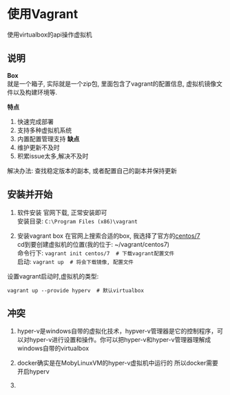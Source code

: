 # 使用Vagrant
使用virtualbox的api操作虚拟机  

## 说明

**Box**  
就是一个箱子, 实际就是一个zip包, 里面包含了vagrant的配置信息, 虚拟机镜像文件以及构建环境等.


**特点**  
1. 快速完成部署
2. 支持多种虚拟机系统
3. 内置配置管理支持
**缺点**  
1. 维护更新不及时
2. 积累issue太多,解决不及时

解决办法: 查找稳定版本的副本, 或者配置自己的副本并保持更新


## 安装并开始

1. 软件安装
官网下载, 正常安装即可  
安装目录: `C:\Program Files (x86)\vagrant`
  
2. 安装vagrant box
在官网上搜索合适的box, 我选择了官方的[centos/7](https://app.vagrantup.com/centos/boxes/7)  
cd到要创建虚拟机的位置(我的位于: ~/vagrant/centos7)  
命令行下: ```vagrant init centos/7  # 下载vagrant配置文件```  
启动: ```vagrant up  # 将会下载镜像, 配置文件```

设置vagrant启动时,虚拟机的类型: 
```
vagrant up --provide hyperv  # 默认virtualbox
```
   

## 冲突

1. hyper-v是windows自带的虚拟化技术，hypver-v管理器是它的控制程序，可以对hyper-v进行设置和操作。你可以把hyper-v和hyper-v管理器理解成windows自带的virtualbox

2. docker确实是在MobyLinuxVM的hyper-v虚拟机中运行的
所以docker需要开启hyperv
3. 





